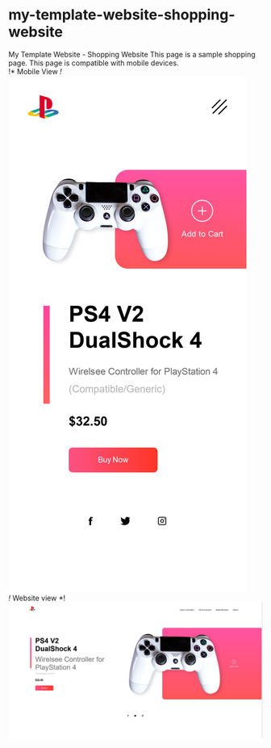 # my-template-website-shopping-website
My Template Website - Shopping Website
This page is a sample shopping page.
This page is compatible with mobile devices.
<br>
!* Mobile View *!
<br>
![alt text](https://github.com/ahmetmetinarslan/my-template-website-shopping-website/blob/951e07e0895642fd915ed7e2292a3ca82ff3bed8/My%20Template%20Website%20-%20Basic%20Shopping%20Site/mobile.png)
<br>
!* Website view *!
<br>
![alt text](https://github.com/ahmetmetinarslan/my-template-website-shopping-website/blob/951e07e0895642fd915ed7e2292a3ca82ff3bed8/My%20Template%20Website%20-%20Basic%20Shopping%20Site/website.png)

